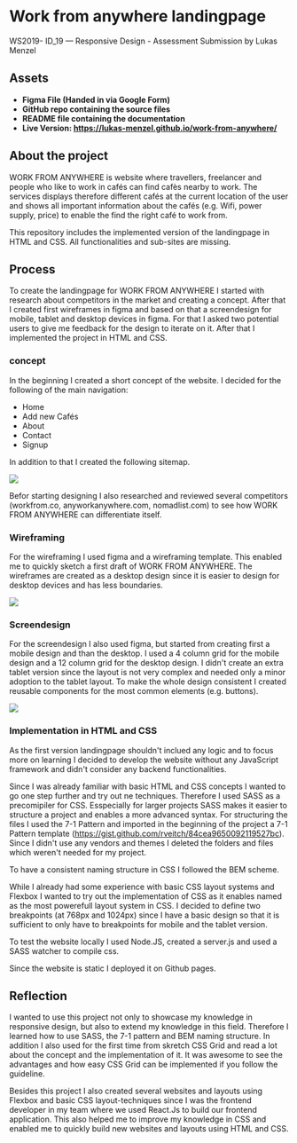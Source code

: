 # Work from anywhere landingpage

WS2019- ID_19 — Responsive Design - Assessment Submission by Lukas Menzel

## Assets

- **Figma File (Handed in via Google Form)**
- **GitHub repo containing the source files**
- **README file containing the documentation**
- **Live Version: https://lukas-menzel.github.io/work-from-anywhere/**

## About the project

WORK FROM ANYWHERE is website where travellers, freelancer and people who like to work in cafés can find cafès nearby to work. The services displays therefore different cafés at the current location of the user and shows all important information about the cafés (e.g. Wifi, power supply, price) to enable the find the right café to work from.

This repository includes the implemented version of the landingpage in HTML and CSS. All functionalities and sub-sites are missing.

## Process

To create the landingpage for WORK FROM ANYWHERE I started with research about competitors in the market and creating a concept. After that I created first wireframes in figma and based on that a screendesign for mobile, tablet and desktop devices in figma. For that I asked two potential users to give me feedback for the design to iterate on it. After that I implemented the project in HTML and CSS.

### concept

In the beginning I created a short concept of the website. I decided for the following of the main navigation:

- Home
- Add new Cafés
- About
- Contact
- Signup

In addition to that I created the following sitemap.

<img src="sitemap.jpg">

Befor starting designing I also researched and reviewed several competitors (workfrom.co, anyworkanywhere.com, nomadlist.com) to see how WORK FROM ANYWHERE can differentiate itself.

### Wireframing

For the wireframing I used figma and a wireframing template. This enabled me to quickly sketch a first draft of WORK FROM ANYWHERE. The wireframes are created as a desktop design since it is easier to design for desktop devices and has less boundaries.

<img src="wireframes-home.png">

### Screendesign

For the screendesign I also used figma, but started from creating first a mobile design and than the desktop. I used a 4 column grid for the mobile design and a 12 column grid for the desktop design. I didn't create an extra tablet version since the layout is not very complex and needed only a minor adoption to the tablet layout. To make the whole design consistent I created reusable components for the most common elements (e.g. buttons).

<img src="screendesign-desktop.png">

### Implementation in HTML and CSS

As the first version landingpage shouldn't inclued any logic and to focus more on learning I decided to develop the website without any JavaScript framework and didn't consider any backend functionalities.

Since I was already familiar with basic HTML and CSS concepts I wanted to go one step further and try out ne techniques. Therefore I used SASS as a precomipiler for CSS. Esspecially for larger projects SASS makes it easier to structure a project and enables a more advanced syntax. For structuring the files I used the 7-1 Pattern and imported in the beginning of the project a 7-1 Pattern template (https://gist.github.com/rveitch/84cea9650092119527bc). Since I didn't use any vendors and themes I deleted the folders and files which weren't needed for my project.

To have a consistent naming structure in CSS I followed the BEM scheme.

While I already had some experience with basic CSS layout systems and Flexbox I wanted to try out the implementation of CSS as it enables named as the most powerefull layout system in CSS. I decided to define two breakpoints (at 768px and 1024px) since I have a basic design so that it is sufficient to only have to breakpoints for mobile and the tablet version.

To test the website locally I used Node.JS, created a server.js and used a SASS watcher to compile css.

Since the website is static I deployed it on Github pages.

## Reflection

I wanted to use this project not only to showcase my knowledge in responsive design, but also to extend my knowledge in this field. Therefore I learned how to use SASS, the 7-1 pattern and BEM naming structure. In addition I also used for the first time from skretch CSS Grid and read a lot about the concept and the implementation of it. It was awesome to see the advantages and how easy CSS Grid can be implemented if you follow the guideline.

Besides this project I also created several websites and layouts using Flexbox and basic CSS layout-techniques since I was the frontend developer in my team where we used React.Js to build our frontend application. This also helped me to improve my knowledge in CSS and enabled me to quickly build new websites and layouts using HTML and CSS.
